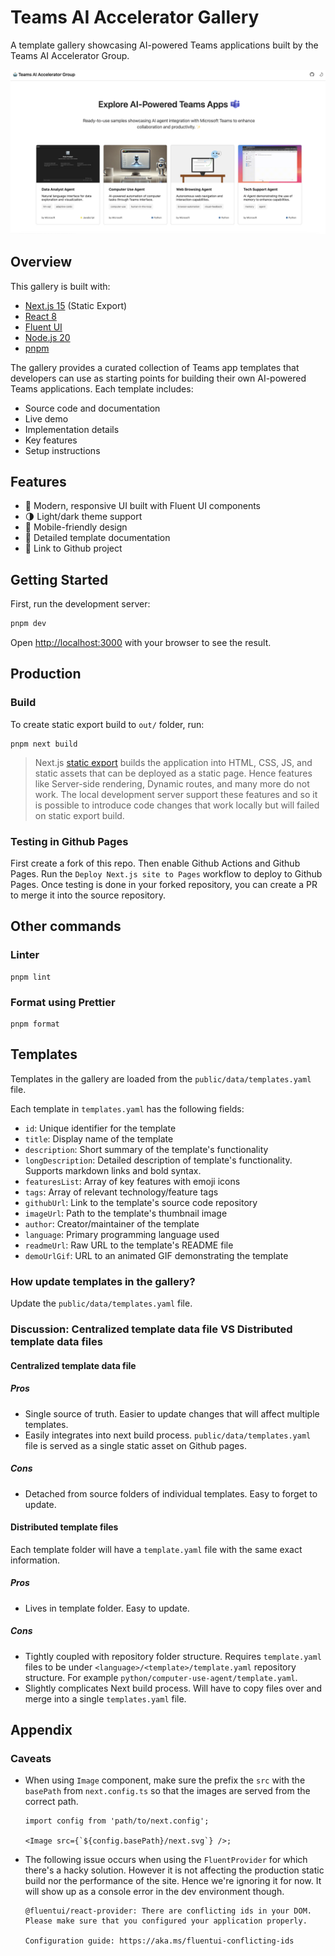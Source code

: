 # Teams AI Accelerator Gallery

A template gallery showcasing AI-powered Teams applications built by the Teams AI Accelerator Group.

![Template Gallery](assets/gallery-example.png)

## Overview

This gallery is built with:

- [Next.js 15](https://nextjs.org/) (Static Export)
- [React 8](https://react.dev/)
- [Fluent UI](https://react.fluentui.dev/)
- [Node.js 20](https://nodejs.org/)
- [pnpm](https://pnpm.io/)

The gallery provides a curated collection of Teams app templates that developers can use as starting points for building their own AI-powered Teams applications. Each template includes:

- Source code and documentation
- Live demo
- Implementation details
- Key features
- Setup instructions

## Features

- 🎨 Modern, responsive UI built with Fluent UI components
- 🌗 Light/dark theme support
- 📱 Mobile-friendly design
- 📖 Detailed template documentation
- 🚀 Link to Github project

## Getting Started

First, run the development server:

```bash
pnpm dev
```

Open [http://localhost:3000](http://localhost:3000) with your browser to see the result.

## Production

### Build

To create static export build to `out/` folder, run:

```
pnpm next build
```

> Next.js [static export](https://nextjs.org/docs/pages/building-your-application/deploying/static-exports) builds the
> application into HTML, CSS, JS, and static assets that can be deployed as a static page. Hence features like
> Server-side rendering, Dynamic routes, and many more do not work. The local development server support these features
> and so it is possible to introduce code changes that work locally but will failed on static export build.

### Testing in Github Pages

First create a fork of this repo. Then enable Github Actions and Github Pages. Run the `Deploy Next.js site to Pages` workflow to deploy to Github Pages. Once testing is done in your forked repository, you can create a PR to merge it into the source repository.  

## Other commands

### Linter

```
pnpm lint
```

### Format using Prettier

```
pnpm format
```

## Templates

Templates in the gallery are loaded from the `public/data/templates.yaml` file.

Each template in `templates.yaml` has the following fields:

- `id`: Unique identifier for the template
- `title`: Display name of the template
- `description`: Short summary of the template's functionality
- `longDescription`: Detailed description of template's functionality. Supports markdown links and bold syntax.
- `featuresList`: Array of key features with emoji icons
- `tags`: Array of relevant technology/feature tags
- `githubUrl`: Link to the template's source code repository
- `imageUrl`: Path to the template's thumbnail image
- `author`: Creator/maintainer of the template
- `language`: Primary programming language used
- `readmeUrl`: Raw URL to the template's README file
- `demoUrlGif`: URL to an animated GIF demonstrating the template

### How update templates in the gallery?

Update the `public/data/templates.yaml` file.

### Discussion: Centralized template data file VS Distributed template data files

#### Centralized template data file
##### Pros
- Single source of truth. Easier to update changes that will affect multiple templates.
- Easily integrates into next build process. `public/data/templates.yaml` file is served as a single static asset on Github pages.

##### Cons
- Detached from source folders of individual templates. Easy to forget to update. 

#### Distributed template files
Each template folder will have a `template.yaml` file with the same exact information.

##### Pros
- Lives in template folder. Easy to update.

##### Cons
- Tightly coupled with repository folder structure. Requires `template.yaml` files to be under `<language>/<template>/template.yaml` repository structure. For example `python/computer-use-agent/template.yaml`.
- Slightly complicates Next build process. Will have to copy files over and merge into a single `templates.yaml` file.

## Appendix

### Caveats

- When using `Image` component, make sure the prefix the `src` with the `basePath` from `next.config.ts` so that the images are served from the correct path.

  ```tsx
  import config from 'path/to/next.config';

  <Image src={`${config.basePath}/next.svg`} />;
  ```

- The following issue occurs when using the `FluentProvider` for which there's a hacky solution. However it is not affecting the production static build nor the performance of the site. Hence we're ignoring it for now. It will show up as a console error in the dev environment though.

  ```
  @fluentui/react-provider: There are conflicting ids in your DOM. Please make sure that you configured your application properly.

  Configuration guide: https://aka.ms/fluentui-conflicting-ids
  ```
